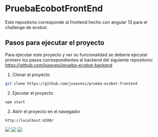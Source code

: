 # PruebaEcobotFrontEnd

Este repositorio corresponde al frontend hecho con angular 13 para el challenge de ecobot.

## Pasos para ejecutar el proyecto
Para ejecutar este proyecto y ver su funcionalidad se debería ejecutar primero los pasos correspondientes al backend del siguiente repositorio: 
https://github.com/jusevesi/prueba-ecobot-backend
1. Clonar el proyecto
```sh
git clone https://github.com/jusevesi/prueba-ecobot-frontend
```
2. Ejecutar el proyecto
```sh
npm start
```
3. Abrir el proyecto en el navegador
```sh
http://localhost:4200/
```
![](https://github.com/jusevesi/prueba-ecobot-frontend/master/src/assets/images/agregar.png)
![](https://github.com/jusevesi/prueba-ecobot-frontend/master/src/assets/images/listar.png)
![](https://github.com/jusevesi/prueba-ecobot-frontend/master/src/assets/images/editar.png)
